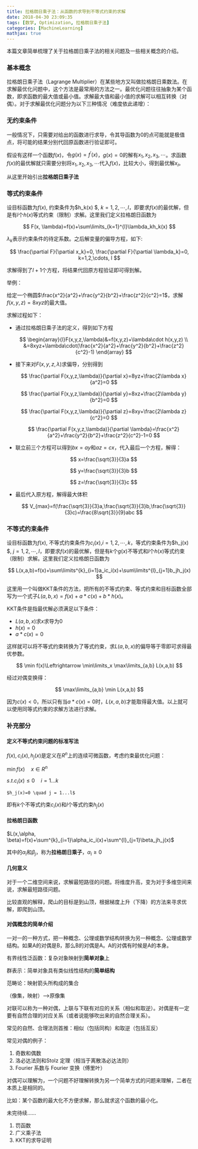 ```yaml
---
title: 拉格朗日乘子法：从函数的求导到不等式约束的求解
date: 2018-04-30 23:09:35
tags: [数学, Optimization, 拉格朗日乘子法]
categories: [MachineLearning]
mathjax: true
---
```

本篇文章简单梳理了关于拉格朗日乘子法的相关问题及一些相关概念的介绍。

<!-- more -->

### 基本概念

拉格朗日乘子法（Lagrange Multiplier）在某些地方又叫做拉格朗日乘数法。在求解最优化问题中，这个方法是最常用的方法之一。最优化问题往往抽象为某个函数，即求函数的最大值或最小值。求解最大值和最小值的求解可以相互转换（对偶）。对于求解最优化问题分为以下三种情况（难度依此递增）：

### 无约束条件

一般情况下，只需要对给出的函数进行求导，令其导函数为0的点可能就是极值点，将可能的结果分别代回原函数进行验证即可。

假设有这样一个函数$f(x)$，令$g(x)=f^{'}(x)$，$g(x)=0$的解有$x_1,x_2,x_3,\cdots$。求函数$f(x)$的最优解就只需要分别将$x_1,x_2,x_3,\cdots$代入$f(x)$，比较大小，得到最优解$x_i$。

从这里开始引出**拉格朗日乘子法**

### 等式约束条件

设目标函数为$f(x)$, 约束条件为$h_k(x) $, $k=1,2,\cdots,l$，即要求$f(x)$的最优解，但是有$l$个$h(x)$等式约束（限制）求解。这里我们定义拉格朗日函数为

$$
F(x, \lambda)=f(x)+\sum\limits_{k=1}^{l}\lambda_kh_k(x)
$$

$\lambda_k$表示约束条件的待定系数。之后解变量的偏导方程，如下:

$$
\frac{\partial F}{\partial x_k}=0, \frac{\partial F}{\partial \lambda_k}=0, k=1,2,\cdots, l
$$

求解得到了$l+1$个方程，将结果代回原方程验证即可得到解。

举例：

给定一个椭圆$\frac{x^2}{a^2}+\frac{y^2}{b^2}+\frac{z^2}{c^2}=1$，求解$f(x,y,z)=8xyz$的最大值。

求解过程如下：

- 通过拉格朗日乘子法的定义，得到如下方程

  $$
  \begin{array}{l}F(x,y,z,\lambda)&=f(x,y,z)+\lambda\cdot h(x,y,z) \\ &=8xyz+\lambda\cdot(\frac{x^2}{a^2}+\frac{y^2}{b^2}+\frac{z^2}{c^2}-1) \end{array}
  $$
- 接下来对$F(x,y,z,\lambda)$求偏导，分别得到

  $$
  \frac{\partial F(x,y,z,\lambda)}{\partial x}=8yz+\frac{2\lambda x}{a^2}=0
  $$

  $$
  \frac{\partial F(x,y,z,\lambda)}{\partial y}=8xz+\frac{2\lambda y}{b^2}=0
  $$

  $$
  \frac{\partial F(x,y,z,\lambda)}{\partial z}=8xy+\frac{2\lambda z}{c^2}=0
  $$

  $$
  \frac{\partial F(x,y,z,\lambda)}{\partial \lambda}=\frac{x^2}{a^2}+\frac{y^2}{b^2}+\frac{z^2}{c^2}-1=0
  $$
- 联立前三个方程可以得到$bx=ay$和$az=cx$，代入最后一个方程，解得：

  $$
  x=\frac{\sqrt{3}}{3}a
  $$

  $$
  y=\frac{\sqrt{3}}{3}b
  $$

  $$
  z=\frac{\sqrt{3}}{3}c
  $$
- 最后代入原方程，解得最大体积

  $$
  V_{max}=f(\frac{\sqrt{3}}{3}a,\frac{\sqrt{3}}{3}b,\frac{\sqrt{3}}{3}c)=\frac{8\sqrt{3}}{9}abc
  $$

### 不等式约束条件

设目标函数为$f(x)$, 不等式约束条件为$c_i(x)$,$i=1,2,\cdots,k$，等式约束条件为$h_j(x) $, $j=1,2,\cdots,l$，即要求$f(x)$的最优解，但是有$k$个$g(x)$不等式和$l$个$h(x)$等式约束（限制）求解。这里我们定义拉格朗日函数为

$$
L(x,a,b)=f(x)+\sum\limits^{k}_{i=1}a_ic_i(x)+\sum\limits^{l}_{j=1}b_jh_j(x)
$$

这里用一个叫做KKT条件的方法，把所有的不等式约束、等式约束和目标函数全部写为一个式子$L(a,b,x)=f(x)+a*c(x)+b*h(x)$。

KKT条件是指最优解必须满足以下条件：

- $L(a,b,x)$求$x$求导为0
- $h(x)=0$
- $a*c(x)=0$

这样就可以将不等式约束转换为了等式约束，求$L(a,b,x)$的偏导等于零即可求得最优参数。

$$
\min f(x)\Leftrightarrow \min\limits_x \max\limits_{a,b} L(x,a,b)
$$

经过对偶变换得：

$$
\max\limits_{a,b} \min L(x,a,b)
$$

因为$c(x)<0$，所以只有当$a*c(x)=0$时，$L(x,a,b)$才能取得最大值。以上就可以使用同等式约束的求解方法进行求解。

### 补充部分

#### 定义不等式约束问题的标准写法

$f(x), c_i(x),h_j(x)$是定义在$R^n$上的连续可微函数，考虑约束最优化问题：

$\min f(x)  \quad  x\in R^n$

$s.t. c_i(x) \leq 0 \quad i = 1...k$

    $h_j(x)=0 \quad j = 1...l$

即有$k$个不等式约束$c_i(x)$和$l$个等式约束$h_j(x)$

#### 拉格朗日函数

$L(x,\alpha, \beta)=f(x)+\sum^{k}_{i=1}\alpha_ic_i(x)+\sum^{l}_{j=1}\beta_jh_j(x)$

其中的$\alpha_i$和$\beta_j$，称为**拉格朗日乘子**，$\alpha_i \geq 0$

#### 几何意义

对于一个二维空间来说，求解最短路径的问题。将维度升高，变为对于多维空间来说，求解最短路径问题。

比较直观的解释，爬山的目标是到山顶，根据梯度上升（下降）的方法来寻求优解，即爬到山顶。

#### 对偶概念的简单介绍

一对一的一种方式，把一种概念、公理或数学结构转换为另一种概念、公理或数学结构。如果A的对偶是B，那么B的对偶是A。A的对偶有时候是A的本身。

有界线性泛函数：复杂对象映射到**简单对象**上

群表示：简单对象具有类似线性结构的**简单结构**

范畴论：映射箭头所构成的集合

（像集，映射）——>原像集

对联可以称为一种对偶，上联与下联有对应的关系（相似和取逆）。对偶是有一定要有自然合理的对应关系（或者说能够吹出来的自然合理关系）。

常见的自然、合理法则首推：相似（包括同构）和取逆（包括互反）

常见对偶的例子：

1. 奇数和偶数
2. 洛必达法则和Stolz 定理（相当于离散洛必达法则）
3. Fourier 系数与 Fourier 变换（傅里叶）

对偶可以理解为，一个问题不好理解转换为另一个简单方式的问题来理解，二者在本质上是相同的。

比如：某个函数的最大化不方便求解，那么就求这个函数的最小化。

未完待续……

1. 罚函数
2. 广义乘子法
3. KKT的求导证明
